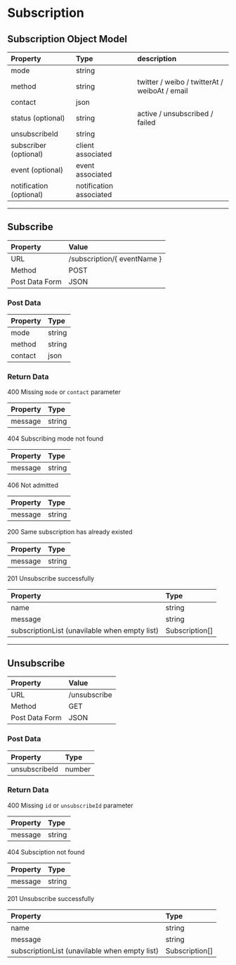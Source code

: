 # Subscription

## Subscription Object Model
| Property | Type | description |
|:---------|:-----|:------------|
| mode | string |
| method | string | twitter / weibo / twitterAt / weiboAt / email |
| contact | json |
| status (optional) | string | active / unsubscribed / failed |
| unsubscribeId | string |
| subscriber (optional) | client associated |
| event (optional) | event associated |
| notification (optional) | notification associated |

---

## Subscribe

| Property | Value |
|:---------|:------|
| URL | /subscription/{ eventName } |
| Method | POST |
| Post Data Form | JSON |

### Post Data

| Property | Type |
|:---------|:-----|
| mode | string |
| method | string |
| contact | json |

### Return Data

400 Missing `mode` or `contact` parameter

| Property | Type |
|:---------|:-----|
| message | string |

404 Subscribing mode not found

| Property | Type |
|:---------|:-----|
| message | string |

406 Not admitted

| Property | Type |
|:---------|:-----|
| message | string |

200 Same subscription has already existed

| Property | Type |
|:---------|:-----|
| message | string |

201 Unsubscribe successfully

| Property | Type |
|:---------|:-----|
| name | string |
| message | string |
| subscriptionList (unavilable when empty list) | Subscription[] |

---

## Unsubscribe

| Property | Value |
|:---------|:------|
| URL | /unsubscribe |
| Method | GET |
| Post Data Form | JSON |

### Post Data

| Property | Type |
|:---------|:-----|
| unsubscribeId | number |

### Return Data

400 Missing `id` or `unsubscribeId` parameter

| Property | Type |
|:---------|:-----|
| message | string |

404 Subsciption not found

| Property | Type |
|:---------|:-----|
| message | string |

201 Unsubscribe successfully

| Property | Type |
|:---------|:-----|
| name | string |
| message | string |
| subscriptionList (unavilable when empty list) | Subscription[] |